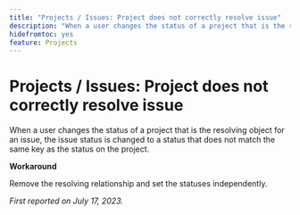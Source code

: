 ```yaml
---
title: "Projects / Issues: Project does not correctly resolve issue"
description: "When a user changes the status of a project that is the resolving object for an issue, the issue status is changed to a status that does not match the same key as the status on the project."
hidefromtoc: yes
feature: Projects
---
```


# Projects / Issues: Project does not correctly resolve issue

When a user changes the status of a project that is the resolving object for an issue, the issue status is changed to a status that does not match the same key as the status on the project.

**Workaround**

Remove the resolving relationship and set the statuses independently.

_First reported on July 17, 2023._
